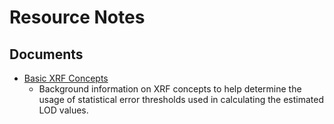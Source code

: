 # Resource Notes 

## Documents

* [Basic XRF Concepts](/docs/resources/Basic_XRF_Concepts.pdf)
    * Background information on XRF concepts to help determine the usage of statistical error thresholds used in calculating the estimated LOD values. 
